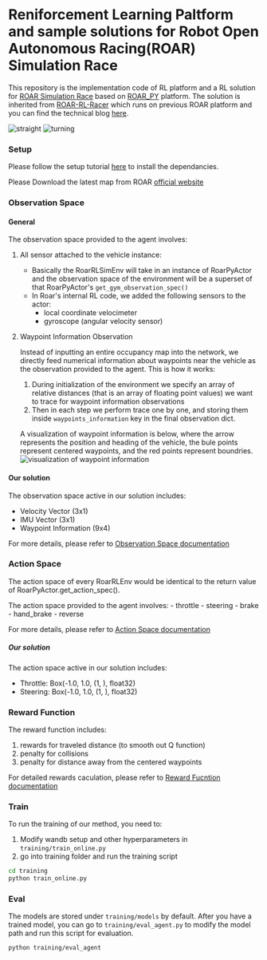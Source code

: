 # Reniforcement Learning Paltform and sample solutions for Robot Open Autonomous Racing(ROAR) Simulation Race

This repository is the implementation code of RL platform and a RL solution for [ROAR Simulation Race](https://roar.berkeley.edu/simulation-racing/) based on [ROAR_PY](https://github.com/augcog/ROAR_PY) platform. The solution is inherited from [ROAR-RL-Racer](https://github.com/amansrf/ROAR-RL-Racer) which runs on previous ROAR platform and you can find the technical blog [here](https://roar.berkeley.edu/roar-end-to-end-reinforcement-learning/).

![straight](https://github.com/FHL-VIVE-Center-for-Enhanced-Reality/ROAR_PY_RL/blob/readme_branc/straight.gif)
![turning](https://github.com/FHL-VIVE-Center-for-Enhanced-Reality/ROAR_PY_RL/blob/readme_branc/turning.gif)

### Setup
Please follow the setup tutorial [here](https://roar.gitbook.io/roar_py_rl-documentation/installation) to install the dependancies.

Please Download the latest map from ROAR [official website](https://roar.berkeley.edu/berkeley-major-map/)

### Observation Space
#### General
The observation space provided to the agent involves:
1. All sensor attached to the vehicle instance:
    - Basically the RoarRLSimEnv will take in an instance of RoarPyActor and the observation space of the environment will be a superset of that RoarPyActor's `get_gym_observation_spec()`
    - In Roar's internal RL code, we added the following sensors to the actor:
        - local coordinate velocimeter
        - gyroscope (angular velocity sensor)

2. Waypoint Information Observation

    Instead of inputting an entire occupancy map into the network, we directly feed numerical information about waypoints near the vehicle as the observation provided to the agent. This is how it works:
    1. During initialization of the environment we specify an array of relative distances (that is an array of floating point values) we want to trace for waypoint information observations
    2. Then in each step we perform trace one by one, and storing them inside `waypoints_information` key in the final observation dict.

    A visualization of waypoint information is below, where the arrow represents the position and heading of the vehicle, the bule points represent centered waypoints, and the red points represent boundries. 
    ![visualization of waypoint information](https://github.com/FHL-VIVE-Center-for-Enhanced-Reality/ROAR_PY_RL/blob/readme_branc/visual.png)

#### Our solution
The observation space active in our solution includes:
- Velocity Vector (3x1)
- IMU Vector (3x1)
- Waypoint Information (9x4)

For more details, please refer to [Observation Space documentation](https://roar.gitbook.io/roar_py_rl-documentation/environment-details/sim-environments/observation-space)

### Action Space
The action space of every RoarRLEnv would be identical to the return value of RoarPyActor.get_action_spec(). 

The action space provided to the agent involves:
    - throttle
    - steering
    - brake
    - hand_brake
    - reverse

For more details, please refer to [Action Space documentation](https://roar.gitbook.io/roar_py_rl-documentation/environment-details/action-space)

##### Our solution
The action space active in our solution includes:
- Throttle: Box(-1.0, 1.0, (1, ), float32)
- Steering: Box(-1.0, 1.0, (1, ), float32)

### Reward Function

The reward function includes:
1. rewards for traveled distance (to smooth out Q function)
2. penalty for collisions
3. penalty for distance away from the centered waypoints

For detailed rewards caculation, please refer to [Reward Fucntion documentation](https://roar.gitbook.io/roar_py_rl-documentation/environment-details)

### Train
To run the training of our method, you need to:
1. Modify wandb setup and other hyperparameters in `training/train_online.py`
2. go into training folder and run the training script
```bash
cd training
python train_online.py
```

### Eval
The models are stored under `training/models` by default. After you have a trained model, you can go to `training/eval_agent.py` to modify the model path and run this script for evaluation. 
```bash
python training/eval_agent
```
